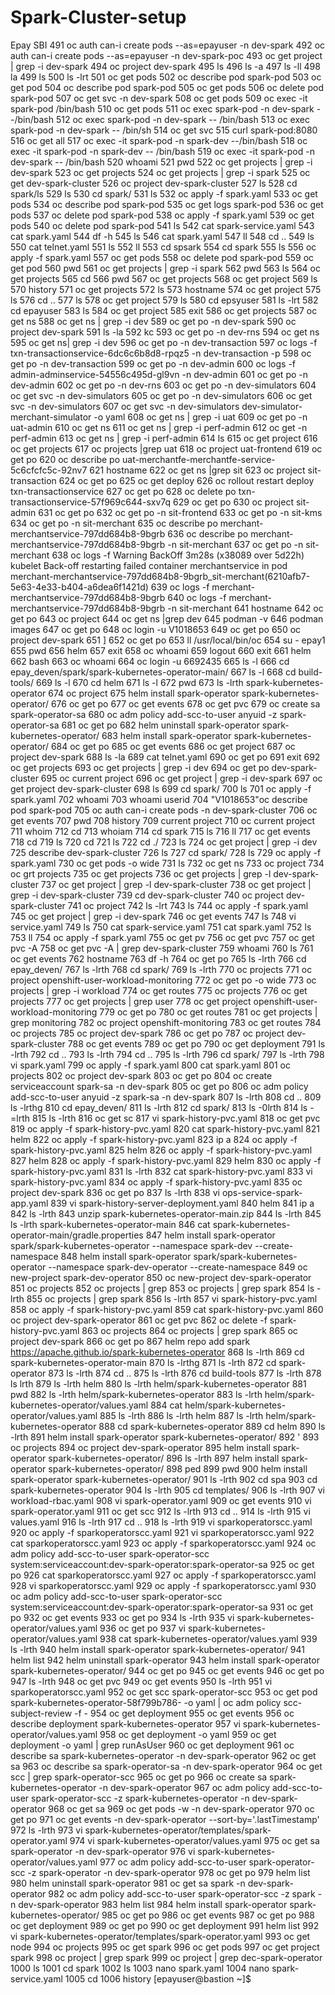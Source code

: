 # Spark-Cluster-setup
Epay SBI
491  oc auth can-i create pods --as=epayuser -n dev-spark
  492  oc auth can-i create pods --as=epayuser -n dev-spark-poc
  493  oc get project | grep -i dev-spark
  494  oc project dev-spark
  495  ls
  496  ls -a
  497  ls -ll
  498  la
  499  ls
  500  ls -lrt
  501  oc get pods
  502  oc describe pod spark-pod
  503  oc get pod
  504  oc describe pod spark-pod
  505  oc get pods
  506  oc delete pod spark-pod
  507  oc get svc -n dev-spark
  508  oc get pods
  509  oc exec -it spark-pod /bin/bash
  510  oc get pods
  511  oc exec spark-pod -n dev-spark --/bin/bash
  512  oc exec spark-pod -n dev-spark -- /bin/bash
  513  oc exec spark-pod -n dev-spark -- /bin/sh
  514  oc get svc
  515  curl spark-pod:8080
  516  oc get all
  517  oc exec -it spark-pod -n spark-dev --/bin/bash
  518  oc exec -it spark-pod -n spark-dev -- /bin/bash
  519  oc exec -it spark-pod -n dev-spark -- /bin/bash
  520  whoami
  521  pwd
  522  oc get projects | grep -i dev-spark
  523  oc get projects
  524  oc get projects | grep -i spark
  525  oc get dev-spark-cluster
  526  oc project dev-spark-cluster
  527  ls
  528  cd spark/ls
  529  ls
  530  cd spark/
  531  ls
  532  oc apply -f spark.yaml
  533  oc get pods
  534  oc describe pod spark-pod
  535  oc get logs spark-pod
  536  oc get pods
  537  oc delete pod spark-pod
  538  oc apply -f spark.yaml
  539  oc get pods
  540  oc delete pod spark-pod
  541  ls
  542  cat spark-service.yaml
  543  cat spark.yaml
  544  df -h
  545  ls
  546  cat spark.yaml
  547  ll
  548  cd ..
  549  ls
  550  cat telnet.yaml
  551  ls
  552  ll
  553  cd spsark
  554  cd spark
  555  ls
  556  oc apply -f spark.yaml
  557  oc get pods
  558  oc delete pod spark-pod
  559  oc get pod
  560  pwd
  561  oc get projects | grep  -i spark
  562  pwd
  563  ls
  564  oc get projects
  565  cd
  566  pwd
  567  oc get projects
  568  oc get project
  569  ls
  570  history
  571  oc get projects
  572  ls
  573  hostname
  574  oc get project
  575  ls
  576  cd ..
  577  ls
  578  oc get project
  579  ls
  580  cd epsyuser
  581  ls -lrt
  582  cd epayuser
  583  ls
  584  oc get project
  585  exit
  586  oc get projects
  587  oc get ns
  588  oc get ns | grep -i dev
  589  oc get po -n dev-spark
  590  oc project dev-spark
  591  ls -la
  592  kc
  593  oc get po -n dev-rns
  594  oc get ns
  595  oc get ns| grep -i dev
  596  oc get po -n dev-transaction
  597  oc logs -f txn-transactionservice-6dc6c6b8d8-rpqz5 -n dev-transaction -p
  598  oc get po -n dev-transaction
  599  oc get po -n dev-admin
  600  oc logs -f admin-adminservice-54556c495d-gl9vn -n dev-admin
  601  oc get po -n dev-admin
  602  oc get po -n dev-rns
  603  oc get po -n dev-simulators
  604  oc get svc -n dev-simulators
  605  oc get po -n dev-simulators
  606  oc get svc -n dev-simulators
  607  oc get svc -n dev-simulators dev-simulator-merchant-simulator -o yaml
  608  oc get ns | grep -i uat
  609  oc get po -n uat-admin
  610  oc get ns
  611  oc get ns | grep -i perf-admin
  612  oc get -n perf-admin
  613  oc get ns | grep -i perf-admin
  614  ls
  615  oc get project
  616  oc get projects
  617  oc projects |grep uat
  618  oc project uat-frontend
  619  oc get po
  620  oc describe po uat-merchantfe-merchantfe-service-5c6cfcfc5c-92nv7
  621  hostname
  622  oc get ns |grep sit
  623  oc project sit-transaction
  624  oc get po
  625  oc get deploy
  626  oc rollout restart deploy txn-transactionservice
  627  oc get po
  628  oc delete po txn-transactionservice-57f969c644-sxv7q
  629  oc get po
  630  oc project sit-admin
  631  oc get po
  632  oc get po -n sit-frontend
  633  oc get po -n sit-kms
  634  oc get po -n sit-merchant
  635  oc describe po merchant-merchantservice-797dd684b8-9bgrb
  636  oc describe po merchant-merchantservice-797dd684b8-9bgrb -n sit-merchant
  637  oc get po -n sit-merchant
  638  oc logs -f   Warning  BackOff  3m28s (x38089 over 5d22h)  kubelet  Back-off restarting failed container merchantservice in pod merchant-merchantservice-797dd684b8-9bgrb_sit-merchant(6210afb7-5e63-4e33-b404-a6dea6f1421d)
  639  oc logs -f merchant-merchantservice-797dd684b8-9bgrb
  640  oc logs -f merchant-merchantservice-797dd684b8-9bgrb -n sit-merchant
  641  hostname
  642  oc get po
  643  oc project
  644  oc get ns |grep dev
  645  podman -v
  646  podman images
  647  oc get po
  648  oc login -u V1018653
  649  oc get po
  650  oc project dev-spark
  651  ]
  652  oc get po
  653  ll  /usr/local/bin/oc
  654  su - epay1
  655  pwd
  656  helm
  657  exit
  658  oc whoami
  659  logout
  660  exit
  661  helm
  662  bash
  663  oc whoami
  664  oc login -u 6692435
  665  ls -l
  666  cd epay_deven/spark/spark-kubernetes-operator-main/
  667  ls -l
  668  cd build-tools/
  669  ls -l
  670  cd helm
  671  ls -l
  672  pwd
  673  ls -lrth spark-kubernetes-operator
  674  oc project
  675  helm install spark-operator spark-kubernetes-operator/
  676  oc get po
  677  oc get events
  678  oc get pvc
  679  oc create sa spark-operator-sa
  680  oc adm policy add-scc-to-user anyuid -z spark-operator-sa
  681  oc get po
  682  helm uninstall spark-operator spark-kubernetes-operator/
  683  helm install spark-operator spark-kubernetes-operator/
  684  oc get po
  685  oc get events
  686  oc get project
  687  oc project dev-spark
  688  ls -la
  689  cat telnet.yaml
  690  oc get po
  691  exit
  692  oc get projects
  693  oc get projects | grep -i dev
  694  oc get po dev-spark-cluster
  695  oc current project
  696  oc get project | grep -i dev-spark
  697  oc get project dev-spark-cluster
  698  ls
  699  cd spark/
  700  ls
  701  oc apply -f spark.yaml
  702  whoami
  703  whoami userid
  704  "V1018653"oc describe pod spark-pod
  705  oc auth can-i create pods -n dev-spark-cluster
  706  oc get events
  707  pwd
  708  history
  709  current project
  710  oc current project
  711  whoim
  712  cd
  713  whoiam
  714  cd spark
  715  ls
  716  ll
  717  oc get events
  718  cd
  719  ls
  720  cd
  721  ls
  722  cd ./
  723  ls
  724  oc get project | grep -i dev
  725  describe dev-spark-cluster
  726  ls
  727  cd spark/
  728  ls
  729  oc apply -f spark.yaml
  730  oc get pods -o wide
  731  ls
  732  oc get ns
  733  oc project
  734  oc grt projects
  735  oc get projects
  736  oc get projects | grep -l dev-spark-cluster
  737  oc get project | grep -l dev-spark-cluster
  738  oc get project | grep -i dev-spark-cluster
  739  cd dev-spark-cluster
  740  oc project dev-spark-cluster
  741  oc project
  742  ls -lrt
  743  ls
  744  oc apply -f spark.yaml
  745  oc get project | grep -i dev-spark
  746  oc get events
  747  ls
  748  vi service.yaml
  749  ls
  750  cat spark-service.yaml
  751  cat spark.yaml
  752  ls
  753  ll
  754  oc apply -f spark.yaml
  755  oc get pv
  756  oc get pvc
  757  oc get pvc -A
  758  oc get pvc -A | grep dev-spark-cluster
  759  whoami
  760  ls
  761  oc get events
  762  hostname
  763  df -h
  764  oc get po
  765  ls -lrth
  766  cd epay_deven/
  767  ls -lrth
  768  cd spark/
  769  ls -lrth
  770  oc projects
  771  oc project openshift-user-workload-monitoring
  772  oc get po -o wide
  773  oc projects | grep -i workload
  774  oc get routes
  775  oc projects
  776  oc get projects
  777  oc get projects | grep user
  778  oc get project openshift-user-workload-monitoring
  779  oc get po
  780  oc get routes
  781  oc get projects | grep monitoring
  782  oc project openshift-monitoring
  783  oc get routes
  784  oc projects
  785  oc project dev-spark
  786  oc get po
  787  oc project dev-spark-cluster
  788  oc get events
  789  oc get po
  790  oc get deployment
  791  ls -lrth
  792  cd ..
  793  ls -lrth
  794  cd ..
  795  ls -lrth
  796  cd spark/
  797  ls -lrth
  798  vi spark.yaml
  799  oc apply -f spark.yaml
  800  cat spark.yaml
  801  oc projects
  802  oc project dev-spark
  803  oc get po
  804  oc create serviceaccount spark-sa -n dev-spark
  805  oc get po
  806  oc adm policy add-scc-to-user anyuid -z spark-sa -n dev-spark
  807  ls -lrth
  808  cd ..
  809  ls -lrthg
  810  cd epay_deven/
  811  ls -lrth
  812  cd spark/
  813  ls -0lrth
  814  ls -=lrth
  815  ls -lrth
  816  oc get sc
  817  vi spark-history-pvc.yaml
  818  oc get pvc
  819  oc apply -f spark-history-pvc.yaml
  820  cat spark-history-pvc.yaml
  821  helm
  822  oc apply -f spark-history-pvc.yaml
  823  ip a
  824  oc apply -f spark-history-pvc.yaml
  825  helm
  826  oc apply -f spark-history-pvc.yaml
  827  helm
  828  oc apply -f spark-history-pvc.yaml
  829  helm
  830  oc apply -f spark-history-pvc.yaml
  831  ls -lrth
  832  cat spark-history-pvc.yaml
  833  vi spark-history-pvc.yaml
  834  oc apply -f spark-history-pvc.yaml
  835  oc project dev-spark
  836  oc get po
  837  ls -lrth
  838  vi ops-service-spark-app.yaml
  839  vi spark-history-server-deployment.yaml
  840  helm
  841  ip a
  842  ls -lrth
  843  unzip spark-kubernetes-operator-main.zip
  844  ls -lrth
  845  ls -lrth spark-kubernetes-operator-main
  846  cat spark-kubernetes-operator-main/gradle.properties
  847  helm install spark-operator spark/spark-kubernetes-operator --namespace spark-dev --create-namespace
  848  helm install spark-operator spark/spark-kubernetes-operator --namespace spark-dev-operator --create-namespace
  849  oc new-project spark-dev-operator
  850  oc new-project dev-spark-operator
  851  oc projects
  852  oc projects | grep
  853  oc projects | grep spark
  854  ls -lrth
  855  oc projects | grep spark
  856  ls -lrth
  857  vi spark-history-pvc.yaml
  858  oc apply -f  spark-history-pvc.yaml
  859  cat spark-history-pvc.yaml
  860  oc project dev-spark-operator
  861  oc get pvc
  862  oc delete -f  spark-history-pvc.yaml
  863  oc projects
  864  oc projects | grep spark
  865  oc project dev-spark
  866  oc get po
  867  helm repo add spark https://apache.github.io/spark-kubernetes-operator
  868  ls -lrth
  869  cd spark-kubernetes-operator-main
  870  ls -lrthg
  871  ls -lrth
  872  cd spark-operator
  873  ls -lrth
  874  cd ..
  875  ls -lrth
  876  cd build-tools
  877  ls -lrth
  878  ls lrth
  879  ls -lrth helm
  880  ls -lrth helm/spark-kubernetes-operator
  881  pwd
  882  ls -lrth helm/spark-kubernetes-operator
  883  ls -lrth helm/spark-kubernetes-operator/values.yaml
  884  cat helm/spark-kubernetes-operator/values.yaml
  885  ls -lrth
  886  ls -lrth helm
  887  ls -lrth helm/spark-kubernetes-operator
  888  cd spark-kubernetes-operator
  889  cd helm
  890  ls -lrth
  891  helm install spark-operator spark-kubernetes-operator/
  892  '
  893  oc projects
  894  oc project dev-spark-operator
  895  helm install spark-operator spark-kubernetes-operator/
  896  ls -lrth
  897  helm install spark-operator spark-kubernetes-operator/
  898  ped
  899  pwd
  900  helm install spark-operator spark-kubernetes-operator/
  901  ls -lrth
  902  cd spa
  903  cd spark-kubernetes-operator
  904  ls -lrth
  905  cd templates/
  906  ls -lrth
  907  vi workload-rbac.yaml
  908  vi spark-operator.yaml
  909  oc get events
  910  vi spark-operator.yaml
  911  oc get scc
  912  ls -lrth
  913  cd ..
  914  ls -lrth
  915  vi values.yaml
  916  ls -lrth
  917  cd ..
  918  ls -lrth
  919  vi sparkoperatorscc.yaml
  920  oc apply -f sparkoperatorscc.yaml
  921  vi sparkoperatorscc.yaml
  922  cat sparkoperatorscc.yaml
  923  oc apply -f sparkoperatorscc.yaml
  924  oc adm policy add-scc-to-user spark-operator-scc system:serviceaccount:dev-spark-operator:spark-operator-sa
  925  oc get po
  926  cat sparkoperatorscc.yaml
  927  oc apply -f sparkoperatorscc.yaml
  928  vi sparkoperatorscc.yaml
  929  oc apply -f sparkoperatorscc.yaml
  930  oc adm policy add-scc-to-user spark-operator-scc system:serviceaccount:dev-spark-operator:spark-operator-sa
  931  oc get po
  932  oc get events
  933  oc get po
  934  ls -lrth
  935  vi spark-kubernetes-operator/values.yaml
  936  oc get po
  937  vi spark-kubernetes-operator/values.yaml
  938  cat spark-kubernetes-operator/values.yaml
  939  ls -lrth
  940  helm install spark-operator spark-kubernetes-operator/
  941  helm list
  942  helm uninstall spark-operator
  943  helm install spark-operator spark-kubernetes-operator/
  944  oc get po
  945  oc get events
  946  oc get po
  947  ls -lrth
  948  oc get pvc
  949  oc get events
  950  ls -lrth
  951  vi sparkoperatorscc.yaml
  952  oc get scc spark-operator-scc
  953  oc get pod spark-kubernetes-operator-58f799b786- -o yaml | oc adm policy scc-subject-review -f -
  954  oc get deployment
  955  oc get events
  956  oc describe deployment spark-kubernetes-operator
  957  vi spark-kubernetes-operator/values.yaml
  958  oc get deployment -o yaml
  959  oc get deployment -o yaml | grep runAsUser
  960  oc get deployment
  961  oc describe sa spark-kubernetes-operator -n dev-spark-operator
  962  oc get sa
  963  oc describe sa spark-operator-sa -n dev-spark-operator
  964  oc get scc | grep spark-operator-scc
  965  oc get po
  966  oc create sa spark-kubernetes-operator -n dev-spark-operator
  967  oc adm policy add-scc-to-user spark-operator-scc -z spark-kubernetes-operator -n dev-spark-operator
  968  oc get sa
  969  oc get pods -w -n dev-spark-operator
  970  oc get po
  971  oc get events -n dev-spark-operator --sort-by='.lastTimestamp'
  972  ls -lrth
  973  vi spark-kubernetes-operator/templates/spark-operator.yaml
  974  vi spark-kubernetes-operator/values.yaml
  975  oc get sa spark-operator -n dev-spark-operator
  976  vi spark-kubernetes-operator/values.yaml
  977  oc adm policy add-scc-to-user spark-operator-scc -z spark-operator -n dev-spark-operator
  978  oc get po
  979  helm list
  980  helm uninstall spark-operator
  981  oc get sa spark -n dev-spark-operator
  982  oc adm policy add-scc-to-user spark-operator-scc -z spark -n dev-spark-operator
  983  helm list
  984  helm install spark-operator spark-kubernetes-operator/
  985  oc get po
  986  oc get events
  987  oc get po
  988  oc get deployment
  989  oc get po
  990  oc get deployment
  991  helm list
  992  vi spark-kubernetes-operator/templates/spark-operator.yaml
  993  oc get node
  994  oc projects
  995  oc get spark
  996  oc get pods
  997  oc get project spark
  998  oc project | grep spark
  999  oc project | grep dec-spark-operator
 1000  ls
 1001  cd spark
 1002  ls
 1003  nano spark.yaml
 1004  nano spark-service.yaml
 1005  cd
 1006  history
[epayuser@bastion ~]$

